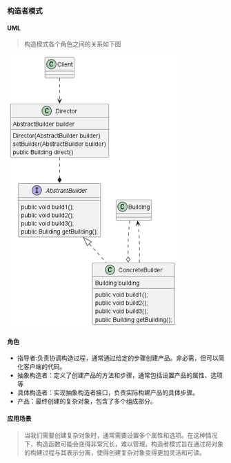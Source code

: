### 构造者模式

#### UML

>构造模式各个角色之间的关系如下图

!['构造者模式'](构造者模式UML.png)

#### 角色

* 指导者:负责协调构造过程，通常通过给定的步骤创建产品。非必需，但可以简化客户端的代码。
* 抽象构造者：定义了创建产品的方法和步骤，通常包括设置产品的属性、选项等
* 具体构造者：实现抽象构造者接口，负责实际构建产品的具体步骤。
* 产品：最终创建的复杂对象，包含了多个组成部分。

#### 应用场景

>当我们需要创建复杂对象时，通常需要设置多个属性和选项。在这种情况下，构造函数可能会变得非常冗长，难以管理。构造者模式旨在通过将对象的构建过程与其表示分离，使得创建复杂对象变得更加灵活和可读。